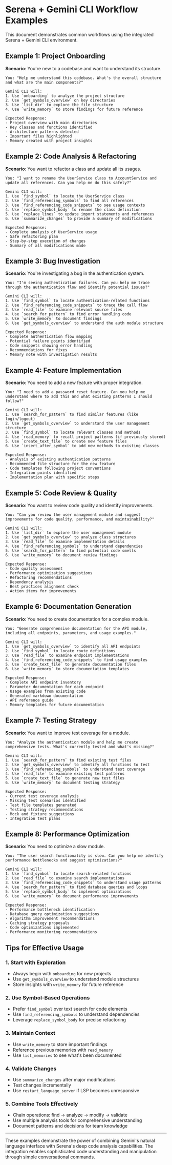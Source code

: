 # Serena + Gemini CLI Workflow Examples

This document demonstrates common workflows using the integrated Serena + Gemini CLI environment.

## Example 1: Project Onboarding

**Scenario**: You're new to a codebase and want to understand its structure.

```
You: "Help me understand this codebase. What's the overall structure and what are the main components?"

Gemini CLI will:
1. Use `onboarding` to analyze the project structure
2. Use `get_symbols_overview` on key directories
3. Use `list_dir` to explore the file structure
4. Use `write_memory` to store findings for future reference

Expected Response:
- Project overview with main directories
- Key classes and functions identified
- Architecture patterns detected
- Important files highlighted
- Memory created with project insights
```

## Example 2: Code Analysis & Refactoring

**Scenario**: You want to refactor a class and update all its usages.

```
You: "I want to rename the UserService class to AccountService and update all references. Can you help me do this safely?"

Gemini CLI will:
1. Use `find_symbol` to locate the UserService class
2. Use `find_referencing_symbols` to find all references
3. Use `find_referencing_code_snippets` to see usage contexts
4. Use `replace_symbol_body` to rename the class definition
5. Use `replace_lines` to update import statements and references
6. Use `summarize_changes` to provide a summary of modifications

Expected Response:
- Complete analysis of UserService usage
- Safe refactoring plan
- Step-by-step execution of changes
- Summary of all modifications made
```

## Example 3: Bug Investigation

**Scenario**: You're investigating a bug in the authentication system.

```
You: "I'm seeing authentication failures. Can you help me trace through the authentication flow and identify potential issues?"

Gemini CLI will:
1. Use `find_symbol` to locate authentication-related functions
2. Use `find_referencing_code_snippets` to trace the call flow
3. Use `read_file` to examine relevant source files
4. Use `search_for_pattern` to find error handling code
5. Use `write_memory` to document findings
6. Use `get_symbols_overview` to understand the auth module structure

Expected Response:
- Complete authentication flow mapping
- Potential failure points identified
- Code snippets showing error handling
- Recommendations for fixes
- Memory note with investigation results
```

## Example 4: Feature Implementation

**Scenario**: You need to add a new feature with proper integration.

```
You: "I need to add a password reset feature. Can you help me understand where to add this and what existing patterns I should follow?"

Gemini CLI will:
1. Use `search_for_pattern` to find similar features (like login/logout)
2. Use `get_symbols_overview` to understand the user management structure
3. Use `find_symbol` to locate relevant classes and methods
4. Use `read_memory` to recall project patterns (if previously stored)
5. Use `create_text_file` to create new feature files
6. Use `insert_after_symbol` to add new methods to existing classes

Expected Response:
- Analysis of existing authentication patterns
- Recommended file structure for the new feature
- Code templates following project conventions
- Integration points identified
- Implementation plan with specific steps
```

## Example 5: Code Review & Quality

**Scenario**: You want to review code quality and identify improvements.

```
You: "Can you review the user management module and suggest improvements for code quality, performance, and maintainability?"

Gemini CLI will:
1. Use `list_dir` to explore the user management module
2. Use `get_symbols_overview` to analyze class structures
3. Use `read_file` to examine implementation details
4. Use `find_referencing_symbols` to understand dependencies
5. Use `search_for_pattern` to find potential code smells
6. Use `write_memory` to document review findings

Expected Response:
- Code quality assessment
- Performance optimization suggestions
- Refactoring recommendations
- Dependency analysis
- Best practices alignment check
- Action items for improvements
```

## Example 6: Documentation Generation

**Scenario**: You need to create documentation for a complex module.

```
You: "Generate comprehensive documentation for the API module, including all endpoints, parameters, and usage examples."

Gemini CLI will:
1. Use `get_symbols_overview` to identify all API endpoints
2. Use `find_symbol` to locate route definitions
3. Use `read_file` to examine endpoint implementations
4. Use `find_referencing_code_snippets` to find usage examples
5. Use `create_text_file` to generate documentation files
6. Use `write_memory` to store documentation templates

Expected Response:
- Complete API endpoint inventory
- Parameter documentation for each endpoint
- Usage examples from existing code
- Generated markdown documentation
- API reference guide
- Memory templates for future documentation
```

## Example 7: Testing Strategy

**Scenario**: You want to improve test coverage for a module.

```
You: "Analyze the authentication module and help me create comprehensive tests. What's currently tested and what's missing?"

Gemini CLI will:
1. Use `search_for_pattern` to find existing test files
2. Use `get_symbols_overview` to identify all functions to test
3. Use `find_referencing_symbols` to understand test coverage
4. Use `read_file` to examine existing test patterns
5. Use `create_text_file` to generate new test files
6. Use `write_memory` to document testing strategy

Expected Response:
- Current test coverage analysis
- Missing test scenarios identified
- Test file templates generated
- Testing strategy recommendations
- Mock and fixture suggestions
- Integration test plans
```

## Example 8: Performance Optimization

**Scenario**: You need to optimize a slow module.

```
You: "The user search functionality is slow. Can you help me identify performance bottlenecks and suggest optimizations?"

Gemini CLI will:
1. Use `find_symbol` to locate search-related functions
2. Use `read_file` to examine search implementations
3. Use `find_referencing_code_snippets` to understand usage patterns
4. Use `search_for_pattern` to find database queries and loops
5. Use `replace_symbol_body` to implement optimizations
6. Use `write_memory` to document performance improvements

Expected Response:
- Performance bottleneck identification
- Database query optimization suggestions
- Algorithm improvement recommendations
- Caching strategy proposals
- Code optimizations implemented
- Performance monitoring recommendations
```

## Tips for Effective Usage

### 1. Start with Exploration
- Always begin with `onboarding` for new projects
- Use `get_symbols_overview` to understand module structures
- Store insights with `write_memory` for future reference

### 2. Use Symbol-Based Operations
- Prefer `find_symbol` over text search for code elements
- Use `find_referencing_symbols` to understand dependencies
- Leverage `replace_symbol_body` for precise refactoring

### 3. Maintain Context
- Use `write_memory` to store important findings
- Reference previous memories with `read_memory`
- Use `list_memories` to see what's been documented

### 4. Validate Changes
- Use `summarize_changes` after major modifications
- Test changes incrementally
- Use `restart_language_server` if LSP becomes unresponsive

### 5. Combine Tools Effectively
- Chain operations: find → analyze → modify → validate
- Use multiple analysis tools for comprehensive understanding
- Document patterns and decisions for team knowledge

---

These examples demonstrate the power of combining Gemini's natural language interface with Serena's deep code analysis capabilities. The integration enables sophisticated code understanding and manipulation through simple conversational commands.

